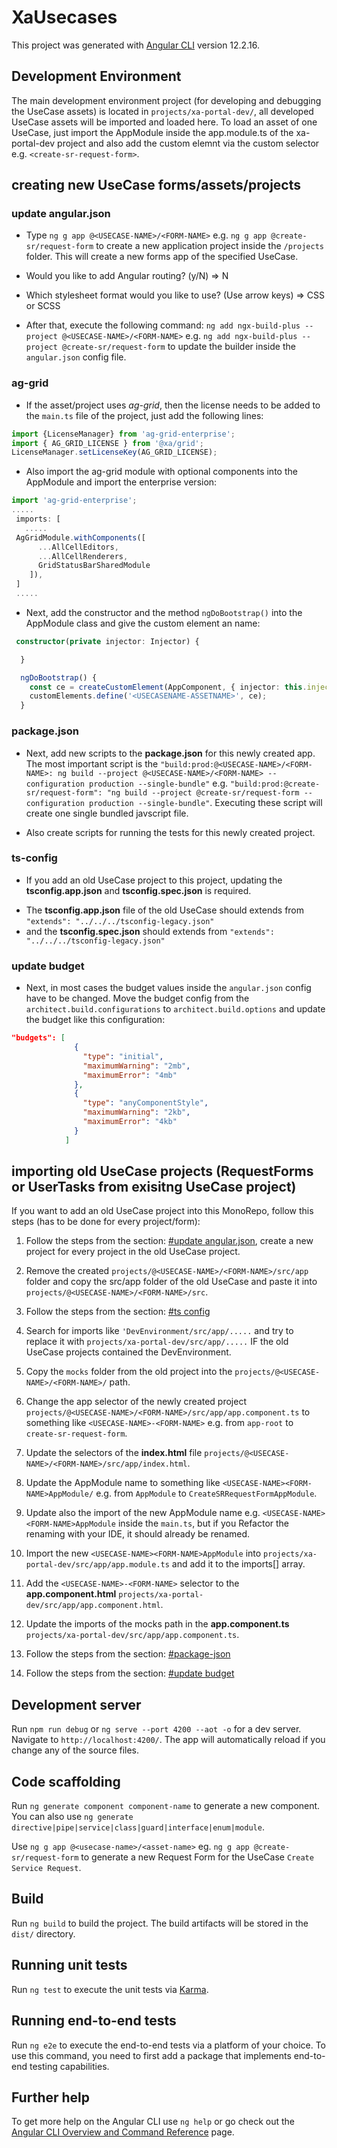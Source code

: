 # XaUsecases

This project was generated with [Angular CLI](https://github.com/angular/angular-cli) version 12.2.16.

## Development Environment

The main development environment project (for developing and debugging the UseCase assets) is located in `projects/xa-portal-dev/`, all developed UseCase assets will be imported and loaded here. To load an asset of one UseCase, just import the AppModule inside the app.module.ts of the xa-portal-dev project and also add the custom elemnt via the custom selector e.g. `<create-sr-request-form>`.

## creating new UseCase forms/assets/projects

### update angular.json
* Type `ng g app @<USECASE-NAME>/<FORM-NAME>` e.g. `ng g app @create-sr/request-form` to create a new application project inside the `/projects` folder. This will create a new forms app of the specified UseCase.

* Would you like to add Angular routing? (y/N) => N
* Which stylesheet format would you like to use? (Use arrow keys) => CSS or SCSS

* After that, execute the following command: `ng add ngx-build-plus --project @<USECASE-NAME>/<FORM-NAME>` e.g. `ng add ngx-build-plus --project @create-sr/request-form` to update the builder inside the `angular.json` config file.

### ag-grid
* If the asset/project uses *ag-grid*, then the license needs to be added to the `main.ts` file of the project, just add the following lines:

```typescript
import {LicenseManager} from 'ag-grid-enterprise';
import { AG_GRID_LICENSE } from '@xa/grid';
LicenseManager.setLicenseKey(AG_GRID_LICENSE);
```
* Also import the ag-grid module with optional components into the AppModule and import the enterprise version:

```typescript
import 'ag-grid-enterprise';
.....
 imports: [
   .....
 AgGridModule.withComponents([
      ...AllCellEditors,
      ...AllCellRenderers,
      GridStatusBarSharedModule
    ]),
 ]
 .....
```

* Next, add the constructor and the method `ngDoBootstrap()` into the AppModule class and give the custom element an name:
```typescript
 constructor(private injector: Injector) {

  }

  ngDoBootstrap() {
    const ce = createCustomElement(AppComponent, { injector: this.injector });
    customElements.define('<USECASENAME-ASSETNAME>', ce);
  }
```

### package.json
* Next, add new scripts to the **package.json** for this newly created app. The most important script is the `"build:prod:@<USECASE-NAME>/<FORM-NAME>: ng build --project @<USECASE-NAME>/<FORM-NAME> --configuration production --single-bundle"` e.g. `"build:prod:@create-sr/request-form": "ng build --project @create-sr/request-form --configuration production --single-bundle"`. Executing these script will create one single bundled javscript file.

* Also create scripts for running the tests for this newly created project.

### ts-config
* If you add an old UseCase project to this project, updating the **tsconfig.app.json** and **tsconfig.spec.json** is required.

- The **tsconfig.app.json** file of the old UseCase should extends from
  `"extends": "../../../tsconfig-legacy.json"`
- and the **tsconfig.spec.json** should extends from
  `"extends": "../../../tsconfig-legacy.json"`

### update budget
* Next, in most cases the budget values inside the `angular.json` config have to be changed. Move the budget config from the `architect.build.configurations` to `architect.build.options` and update the budget like this configuration:

```json
"budgets": [
              {
                "type": "initial",
                "maximumWarning": "2mb",
                "maximumError": "4mb"
              },
              {
                "type": "anyComponentStyle",
                "maximumWarning": "2kb",
                "maximumError": "4kb"
              }
            ]
```



## importing old UseCase projects (RequestForms or UserTasks from exisitng UseCase project)

If you want to add an old UseCase project into this MonoRepo, follow this steps (has to be done for every project/form):

1. Follow the steps from the section: [#update angular.json](#update-angularjson), create a new project for every project in the old UseCase project.

2. Remove the created `projects/@<USECASE-NAME>/<FORM-NAME>/src/app` folder and copy the src/app folder of the old UseCase and paste it into  `projects/@<USECASE-NAME>/<FORM-NAME>/src`.

3. Follow the steps from the section: [#ts config](#ts-config)

4. Search for imports like `'DevEnvironment/src/app/.....` and try to replace it with `projects/xa-portal-dev/src/app/.....` IF the old UseCase projects contained the DevEnvironment.

5. Copy the `mocks` folder from the old project into the `projects/@<USECASE-NAME>/<FORM-NAME>/` path.

6. Change the app selector of the newly created project `projects/@<USECASE-NAME>/<FORM-NAME>/src/app/app.component.ts` to something like `<USECASE-NAME>-<FORM-NAME>` e.g. from `app-root` to `create-sr-request-form`.

7. Update the selectors of the **index.html** file `projects/@<USECASE-NAME>/<FORM-NAME>/src/app/index.html`.

8. Update the AppModule name to something like `<USECASE-NAME><FORM-NAME>AppModule/` e.g. from `AppModule` to `CreateSRRequestFormAppModule`.

9. Update also the import of the new AppModule name e.g. `<USECASE-NAME><FORM-NAME>AppModule` inside the `main.ts`, but if you Refactor the renaming with your IDE, it should already be renamed.

10. Import the new `<USECASE-NAME><FORM-NAME>AppModule` into `projects/xa-portal-dev/src/app/app.module.ts` and add it to the imports[] array.

11. Add the `<USECASE-NAME>-<FORM-NAME>` selector to the **app.component.html** `projects/xa-portal-dev/src/app/app.component.html`.

12. Update the imports of the mocks path in the **app.component.ts** `projects/xa-portal-dev/src/app/app.component.ts`.

13. Follow the steps from the section: [#package-json](#packagejson)

14. Follow the steps from the section: [#update budget](#update-budget)

## Development server

Run `npm run debug` or `ng serve --port 4200 --aot -o` for a dev server. Navigate to `http://localhost:4200/`. The app will automatically reload if you change any of the source files.

## Code scaffolding

Run `ng generate component component-name` to generate a new component. You can also use `ng generate directive|pipe|service|class|guard|interface|enum|module`.

Use `ng g app @<usecase-name>/<asset-name>` eg. `ng g app @create-sr/request-form` to generate a new Request Form for the UseCase `Create Service Request`.

## Build

Run `ng build` to build the project. The build artifacts will be stored in the `dist/` directory.

## Running unit tests

Run `ng test` to execute the unit tests via [Karma](https://karma-runner.github.io).

## Running end-to-end tests

Run `ng e2e` to execute the end-to-end tests via a platform of your choice. To use this command, you need to first add a package that implements end-to-end testing capabilities.

## Further help

To get more help on the Angular CLI use `ng help` or go check out the [Angular CLI Overview and Command Reference](https://angular.io/cli) page.
